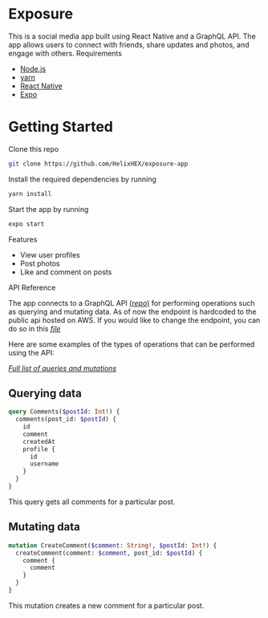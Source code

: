 # Exposure
This is a social media app built using React Native and a GraphQL API. The app allows users to connect with friends, share updates and photos, and engage with others.
Requirements

- [Node.js](https://nodejs.org/en/)
- [yarn](https://yarnpkg.com/)
- [React Native](https://reactnative.dev/)
- [Expo](https://docs.expo.dev/)

# Getting Started

Clone this repo 
```bash
git clone https://github.com/HelixHEX/exposure-app
```

Install the required dependencies by running
```bash
yarn install
```

Start the app by running 
```bash
expo start
```

Features
- View user profiles
- Post photos
- Like and comment on posts

API Reference

The app connects to a GraphQL API [(*repo*)](https://github.com/HelixHEX/exposure-server) for performing operations such as querying and mutating data. As of now the endpoint is hardcoded to the public api hosted on AWS. If you would like to change the endpoint, you can do so in this [*file*](./graphql/fetcher.ts)

Here are some examples of the types of operations that can be performed using the API:

[*Full list of queries and mutations*](./graphql/schema.gql)

## Querying data

```graphql
query Comments($postId: Int!) {
  comments(post_id: $postId) {
    id
    comment
    createdAt
    profile {
      id
      username
    }
  }
}
```

This query gets all comments for a particular post.

## Mutating data

```graphql
mutation CreateComment($comment: String!, $postId: Int!) {
  createComment(comment: $comment, post_id: $postId) {
    comment {
      comment
    }
  }
}
```

This mutation creates a new comment for a particular post.